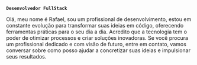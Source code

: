 **`Desenvolvedor FullStack`**

Olá, meu nome é Rafael, sou um profissional de desenvolvimento, estou em constante evolução para transformar suas ideias em código, oferecendo ferramentas práticas para o seu dia a dia. Acredito que a tecnologia tem o poder de otimizar processos e criar soluções inovadoras. Se você procura um profissional dedicado e com visão de futuro, entre em contato, vamos conversar sobre como posso ajudar a concretizar suas ideias e impulsionar seus resultados.

